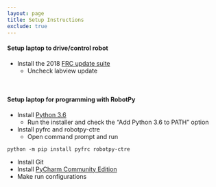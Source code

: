 ```yaml
---
layout: page
title: Setup Instructions
exclude: true
---
```


#### **Setup laptop to drive/control robot**
* Install the 2018 [FRC update suite](http://www.ni.com/download/first-robotics-software-2017/7183/en/)
  * Uncheck labview update

<br>

#### **Setup laptop for programming with RobotPy**
* Install [Python 3.6](https://www.python.org/ftp/python/3.6.5/python-3.6.5.exe)
  * Run the installer and check the “Add Python 3.6 to PATH” option
* Install pyfrc and robotpy-ctre
  * Open command prompt and run
~~~
python -m pip install pyfrc robotpy-ctre
~~~
* Install Git
* Install [PyCharm Community Edition](https://www.jetbrains.com/pycharm/download)
* Make run configurations

